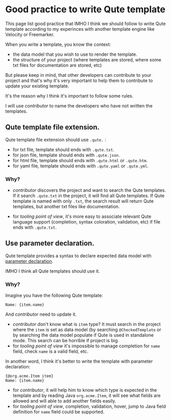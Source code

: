 # Good practice to write Qute template

This page list good practice that IMHO I think we should follow to write Qute template according to my experinces with another template engine like Velocity or Freemarker.

When you write a template, you know the context:

 * the data model that you wish to use to render the template.
 * the structure of your project (where templates are stored, where some txt files for documentation are stored, etc)
 
But please keep in mind, that other developers can contribute to your project and that's why
it's very important to help them to contribute to update your existing template.

It's the reason why I think it's important to follow some rules.

I will use *contributor* to name the developers who have not written the templates.

## Qute template file extension.

Qute template file extension should use `.qute.` :

 * for txt file, template should ends with `.qute.txt`.
 * for json file, template should ends with `.qute.json`.
 * for html file, template should ends with `.qute.html` or `.qute.htm`.
 * for yaml file, template should ends with `.qute.yaml` or `.qute.yml`.
 
 ### Why?
 
  * *contributor* discovers the project and want to search the Qute templates. If it search `.qute.txt` in the project, it will find all Qute templates. If Qute template is named with only `.txt`, the search result will return Qute templates, but another txt files like documentation.
  
  * for *tooling point of view*, it's more easy to associate relevant Qute language support (completion, syntax coloration, validation, etc) if file ends with `.qute.txt`.
  
## Use parameter declaration.

Qute template provides a syntax to declare expected data model with [parameter declaration](https://quarkus.io/guides/qute#template-parameter-declarations). 

IMHO I think all Qute templates should use it.

 ### Why?
 
Imagine you have the following Qute template:

```
Name: {item.name}
```

And *contributor* need to update it.

  * *contributor* don't know what is `item` type? It must search in the project where the `item` is set as data model (by searching `@CheckedTemplate` or by searching the data model populate if Qute is used in standalone mode. This search can be horrible if project is big.
  * for *tooling point of view* it's impossible to manage completion for `name` field, check `name` is a valid field, etc.
  
In another word, I think it's better to write the template with parameter declaration:

```
{@org.acme.Item item}
Name: {item.name}
```
 
 * for *contributor*, it will help him to know which type is expected in the template and by reading Java `org.acme.Item`, it will see what fields are allowed and will able to add another fields easily.
 * for *tooling point of view*, completion, validation, hover, jump to Java field definition for `name` field could be supported.
